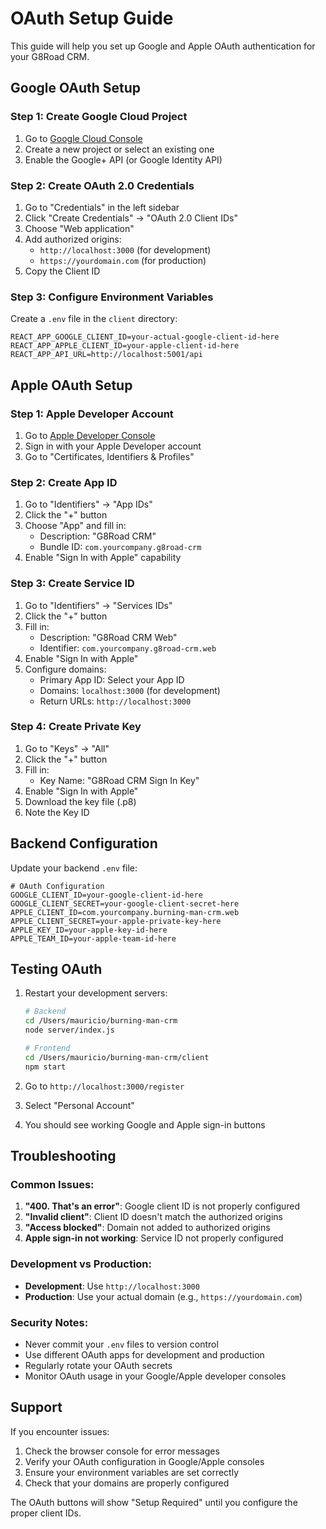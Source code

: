 # OAuth Setup Guide

This guide will help you set up Google and Apple OAuth authentication for your G8Road CRM.

## Google OAuth Setup

### Step 1: Create Google Cloud Project

1. Go to [Google Cloud Console](https://console.cloud.google.com/)
2. Create a new project or select an existing one
3. Enable the Google+ API (or Google Identity API)

### Step 2: Create OAuth 2.0 Credentials

1. Go to "Credentials" in the left sidebar
2. Click "Create Credentials" → "OAuth 2.0 Client IDs"
3. Choose "Web application"
4. Add authorized origins:
   - `http://localhost:3000` (for development)
   - `https://yourdomain.com` (for production)
5. Copy the Client ID

### Step 3: Configure Environment Variables

Create a `.env` file in the `client` directory:

```env
REACT_APP_GOOGLE_CLIENT_ID=your-actual-google-client-id-here
REACT_APP_APPLE_CLIENT_ID=your-apple-client-id-here
REACT_APP_API_URL=http://localhost:5001/api
```

## Apple OAuth Setup

### Step 1: Apple Developer Account

1. Go to [Apple Developer Console](https://developer.apple.com/)
2. Sign in with your Apple Developer account
3. Go to "Certificates, Identifiers & Profiles"

### Step 2: Create App ID

1. Go to "Identifiers" → "App IDs"
2. Click the "+" button
3. Choose "App" and fill in:
   - Description: "G8Road CRM"
   - Bundle ID: `com.yourcompany.g8road-crm`
4. Enable "Sign In with Apple" capability

### Step 3: Create Service ID

1. Go to "Identifiers" → "Services IDs"
2. Click the "+" button
3. Fill in:
   - Description: "G8Road CRM Web"
   - Identifier: `com.yourcompany.g8road-crm.web`
4. Enable "Sign In with Apple"
5. Configure domains:
   - Primary App ID: Select your App ID
   - Domains: `localhost:3000` (for development)
   - Return URLs: `http://localhost:3000`

### Step 4: Create Private Key

1. Go to "Keys" → "All"
2. Click the "+" button
3. Fill in:
   - Key Name: "G8Road CRM Sign In Key"
4. Enable "Sign In with Apple"
5. Download the key file (.p8)
6. Note the Key ID

## Backend Configuration

Update your backend `.env` file:

```env
# OAuth Configuration
GOOGLE_CLIENT_ID=your-google-client-id-here
GOOGLE_CLIENT_SECRET=your-google-client-secret-here
APPLE_CLIENT_ID=com.yourcompany.burning-man-crm.web
APPLE_CLIENT_SECRET=your-apple-private-key-here
APPLE_KEY_ID=your-apple-key-id-here
APPLE_TEAM_ID=your-apple-team-id-here
```

## Testing OAuth

1. Restart your development servers:
   ```bash
   # Backend
   cd /Users/mauricio/burning-man-crm
   node server/index.js
   
   # Frontend
   cd /Users/mauricio/burning-man-crm/client
   npm start
   ```

2. Go to `http://localhost:3000/register`
3. Select "Personal Account"
4. You should see working Google and Apple sign-in buttons

## Troubleshooting

### Common Issues:

1. **"400. That's an error"**: Google client ID is not properly configured
2. **"Invalid client"**: Client ID doesn't match the authorized origins
3. **"Access blocked"**: Domain not added to authorized origins
4. **Apple sign-in not working**: Service ID not properly configured

### Development vs Production:

- **Development**: Use `http://localhost:3000`
- **Production**: Use your actual domain (e.g., `https://yourdomain.com`)

### Security Notes:

- Never commit your `.env` files to version control
- Use different OAuth apps for development and production
- Regularly rotate your OAuth secrets
- Monitor OAuth usage in your Google/Apple developer consoles

## Support

If you encounter issues:

1. Check the browser console for error messages
2. Verify your OAuth configuration in Google/Apple consoles
3. Ensure your environment variables are set correctly
4. Check that your domains are properly configured

The OAuth buttons will show "Setup Required" until you configure the proper client IDs.


